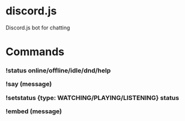 # discord.js
Discord.js bot for chatting
<h1> Commands</h1>
<h3> !status online/offline/idle/dnd/help


!say (message)

!setstatus {type: WATCHING/PLAYING/LISTENING} status

!embed (message)
</h3>
